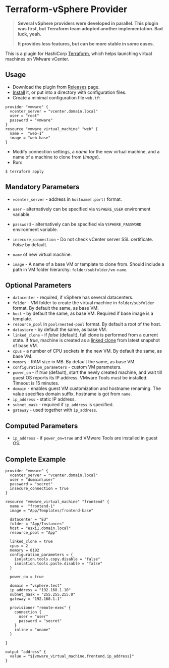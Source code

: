 # Terraform-vSphere Provider

> **Several vSphere providers were developed in parallel. This plugin was first,
> but Terraform team adopted another implementation. Bad luck, yeah.**
>
> **It provides less features, but can be more stable in some cases.**

This is a plugin for HashiCorp [Terraform](https://terraform.io/), which helps launching virtual machines on VMware vCenter.

## Usage

- Download the plugin from [Releases](https://github.com/mkuzmin/terraform-vsphere/releases) page.
- [Install](https://terraform.io/docs/plugins/basics.html) it, or put into a directory with configuration files.
- Create a minimal configuration file `web.tf`:
```
provider "vmware" {
  vcenter_server = "vcenter.domain.local"
  user = "root"
  password = "vmware"
}
resource "vmware_virtual_machine" "web" {
  name =  "web-1"
  image = "web-base"
}
```
- Modify connection settings, a *name* for the new virtual machine, and a name of a machine to clone from (*image*).
- Run:
```
$ terraform apply
```

## Mandatory Parameters
- `vcenter_server` - address in `hostname[:port]` format.
- `user` - alternatively can be specified via `VSPHERE_USER` environment variable.
- `password` - alternatively can be specified via `VSPHERE_PASSWORD` environment variable.
- `insecure_connection` - Do not check vCenter server SSL certificate. *False* by default.

- `name` of new virtual machine.
- `image` - A name of a base VM or template to clone from. Should include a path in VM folder hierarchy: `folder/subfolder/vm-name`.

## Optional Parameters
- `datacenter` - required, if vSphere has several datacenters.
- `folder` - VM folder to create the virtual machine in `folder/subfolder` format. By default the same, as base VM.
- `host` - by default the same, as base VM. Required if base image is a template.
- `resource_pool` in `pool/nested-pool` format. By default a root of the host.
- `datastore` - by default the same, as base VM.
- `linked_clone` - if *false* (default), full clone is performed from a current state. If *true*, machine is created as a [linked clone](https://pubs.vmware.com/vcd-51/topic/com.vmware.vcloud.admin.doc_51/GUID-4C232B62-4C95-44FF-AD8F-DA2588A5BACC.html) from latest snapshot of base VM.
- `cpus` - a number of CPU sockets in the new VM. By default the same, as base VM.
- `memory` - RAM size in MB. By default the same, as base VM.
- `configuration_parameters` - custom VM parameters.
- `power_on` - if *true* (default), start the newly created machine, and wait till guest OS reports its IP address. VMware Tools must be installed. Timeout is 15 minutes.
- `domain` - enables guest VM customization and hostname renaming. The value specifies domain suffix, hostname is got from `name`.
- `ip_address` - static IP address.
- `subnet_mask` - required if `ip_address` is specified.
- `gateway` - used together with `ip_address`.

## Computed Parameters
- `ip_address` - if `power_on=true` and VMware Tools are installed in guest OS.

## Complete Example
```
provider "vmware" {
  vcenter_server = "vcenter.domain.local"
  user = "domain\user"
  password = "secret"
  insecure_connection = true
}

resource "vmware_virtual_machine" "frontend" {
  name =  "frontend-1"
  image = "App/Templates/frontend-base"

  datacenter = "EU"
  folder = "App/Instances"
  host = "esxi1.domain.local"
  resource_pool = "App"

  linked_clone = true
  cpus = 2
  memory = 8192
  configuration_parameters = {
    isolation.tools.copy.disable = "false"
    isolation.tools.paste.disable = "false"
  }

  power_on = true

  domain = "vsphere.test"
  ip_address = "192.168.1.10"
  subnet_mask = "255.255.255.0"
  gateway = "192.168.1.1"

  provisioner "remote-exec" {
    connection {
      user = "user"
      password = "secret"
    }
    inline = "uname"
  }

}

output "address" {
  value = "${vmware_virtual_machine.frontend.ip_address}"
}
```
